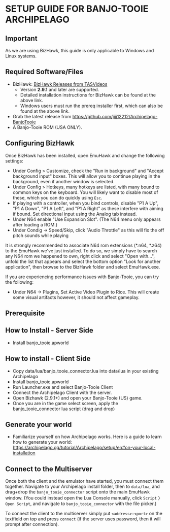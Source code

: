 
# SETUP GUIDE FOR BANJO-TOOIE ARCHIPELAGO

## Important

As we are using BizHawk, this guide is only applicable to Windows and Linux systems.

## Required Software/Files

-   BizHawk:  [BizHawk Releases from TASVideos](https://tasvideos.org/BizHawk/ReleaseHistory)
    -   Version <b>2.9.1</b> and later are supported.
    -   Detailed installation instructions for BizHawk can be found at the above link.
    -   Windows users must run the prereq installer first, which can also be found at the above link.
-   Grab the latest release from https://github.com/jjjj12212/Archipelago-BanjoTooie
-   A Banjo-Tooie ROM (USA ONLY).

## Configuring BizHawk

Once BizHawk has been installed, open EmuHawk and change the following settings:

-   Under Config > Customize, check the "Run in background" and "Accept background input" boxes. This will allow you to continue playing in the background, even if another window is selected.
-   Under Config > Hotkeys, many hotkeys are listed, with many bound to common keys on the keyboard. You will likely want to disable most of these, which you can do quickly using  `Esc`.
-   If playing with a controller, when you bind controls, disable "P1 A Up", "P1 A Down", "P1 A Left", and "P1 A Right" as these interfere with aiming if bound. Set directional input using the Analog tab instead.
-   Under N64 enable "Use Expansion Slot". (The N64 menu only appears after loading a ROM.)
-   Under Condig -> Speed/Skip, click "Audio Throttle" as this will fix the off pitch sounds while playing

It is strongly recommended to associate N64 rom extensions (*.n64, *.z64) to the EmuHawk we've just installed. To do so, we simply have to search any N64 rom we happened to own, right click and select "Open with…", unfold the list that appears and select the bottom option "Look for another application", then browse to the BizHawk folder and select EmuHawk.exe.

If you are experiencing performance issues with Banjo-Tooie, you can try the following:
- Under N64 -> Plugins, Set Active Video Plugin to Rice.
This will create some visual artifacts however, it should not affect gameplay.

## Prerequisite

## How to Install - Server Side
- Install banjo_tooie.apworld

## How to install - Client Side

- Copy data/lua/banjo_tooie_connector.lua into data/lua in your existing Archipelago
- Install banjo_tooie.apworld
- Run Launcher.exe and select Banjo-Tooie Client
- Connect the Archipelago Client with the server.
- Open Bizhawk (2.9.1+) and open your Banjo-Tooie (US) game.
- Once you are in the game select screen, apply the banjo_tooie_connector lua script (drag and drop)

## Generate your world
- Familiarize yourself on how Archipelago works. Here is a guide to learn how to generate your world: https://archipelago.gg/tutorial/Archipelago/setup/en#on-your-local-installation

## Connect to the Multiserver

Once both the client and the emulator have started, you must connect them together. Navigate to your Archipelago install folder, then to  `data/lua`, and drag+drop the  `banjo_tooie_connector`  script onto the main EmuHawk window. (You could instead open the Lua Console manually, click  `Script`  〉  `Open Script`, and navigate to  `banjo_tooie_connector`  with the file picker.)

To connect the client to the multiserver simply put  `<address>:<port>`  on the textfield on top and press `connect` (if the server uses password, then it will prompt after connection).
